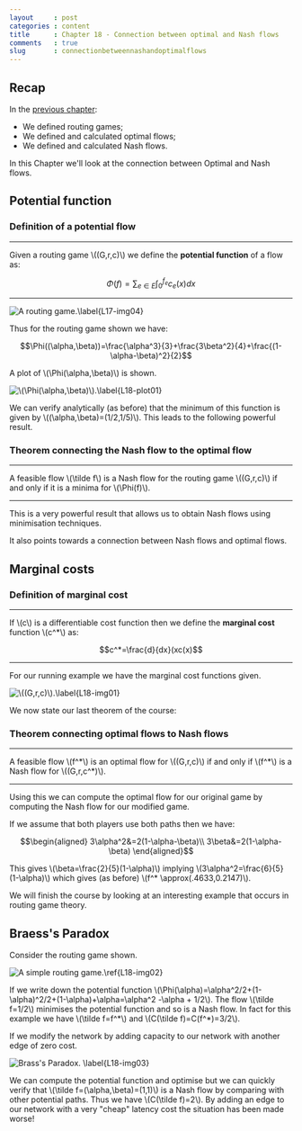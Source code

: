 ```yaml
---
layout     : post
categories : content
title      : Chapter 18 - Connection between optimal and Nash flows
comments   : true
slug       : connectionbetweennashandoptimalflows
---
```


## Recap

In the [previous chapter](Chapter_17_Routing_games.md):

- We defined routing games;
- We defined and calculated optimal flows;
- We defined and calculated Nash flows.

In this Chapter we'll look at the connection between Optimal and Nash flows.

## Potential function

### Definition of a potential flow

---

Given a routing game \\((G,r,c)\\) we define the **potential function** of a flow as:

$$\Phi(f)=\sum_{e\in E}\int_0^{f_e}c_e(x)dx$$

---


![A routing game.\label{L17-img04}]({{site.baseurl}}/Content/images/L17-img04.png)

Thus for the routing game shown we have:

$$\Phi((\alpha,\beta))=\frac{\alpha^3}{3}+\frac{3\beta^2}{4}+\frac{(1-\alpha-\beta)^2}{2}$$

A plot of \\(\Phi(\alpha,\beta)\\) is shown.

![\\(\Phi(\alpha,\beta)\\).\label{L18-plot01}]({{site.baseurl}}/Content/plots/L18-plot01.png)

We can verify analytically (as before) that the minimum of this function is given by \\((\alpha,\beta)=(1/2,1/5)\\). This leads to the following powerful result.

### Theorem connecting the Nash flow to the optimal flow

---

A feasible flow \\(\tilde f\\) is a Nash flow for the routing game \\((G,r,c)\\) if and only if it is a minima for \\(\Phi(f)\\).

---

This is a very powerful result that allows us to obtain Nash flows using minimisation techniques.

It also points towards a connection between Nash flows and optimal flows.

## Marginal costs

### Definition of marginal cost

---

If \\(c\\) is a differentiable cost function then we define the **marginal cost** function \\(c^*\\) as:

$$c^*=\frac{d}{dx}(xc(x)$$

---

For our running example we have the marginal cost functions given.

![\\((G,r,c)\\).\label{L18-img01}]({{site.baseurl}}/Content/images/L18-img01.png)

We now state our last theorem of the course:

### Theorem connecting optimal flows to Nash flows

---

A feasible flow \\(f^\*\\) is an optimal flow for \\((G,r,c)\\) if and only if \\(f^\*\\) is a Nash flow for \\((G,r,c^*)\\).

---

Using this we can compute the optimal flow for our original game by computing the Nash flow for our modified game.

If we assume that both players use both paths then we have:

$$\begin{aligned}
3\alpha^2&=2(1-\alpha-\beta)\\
3\beta&=2(1-\alpha-\beta)
\end{aligned}$$

This gives \\(\beta=\frac{2}{5}(1-\alpha)\\) implying \\(3\alpha^2=\frac{6}{5}(1-\alpha)\\) which gives (as before) \\(f^* \approx(.4633,0.2147)\\).


We will finish the course by looking at an interesting example that occurs in routing game theory.

## Braess's Paradox

Consider the routing game shown.

![A simple routing game.\ref{L18-img02}]({{site.baseurl}}/Content/images/L18-img02.png)

If we write down the potential function \\(\Phi(\alpha)=\alpha^2/2+(1-\alpha)^2/2+(1-\alpha)+\alpha=\alpha^2 -\alpha + 1/2\\). The flow \\(\tilde f=1/2\\) minimises the potential function and so is a Nash flow. In fact for this example we have \\(\tilde f=f^\*\\) and \\(C(\tilde f)=C(f^\*)=3/2\\).

If we modify the network by adding capacity to our network with another edge of zero cost.

![Brass's Paradox. \label{L18-img03}]({{site.baseurl}}/Content/images/L18-img03.png)

We can compute the potential function and optimise but we can quickly verify that \\(\tilde f=(\alpha,\beta)=(1,1)\\) is a Nash flow by comparing with other potential paths. Thus we have \\(C(\tilde f)=2\\). By adding an edge to our network with a very "cheap" latency cost the situation has been made worse!

